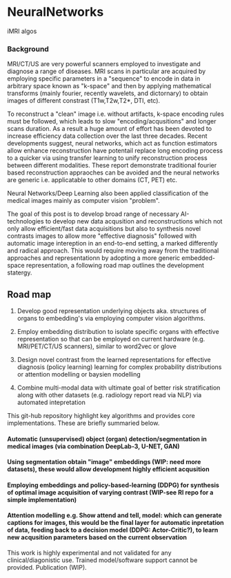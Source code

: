 # NeuralNetworks
iMRI algos

### Background

MRI/CT/US are very powerful scanners employed to investigate and diagnose a range of diseases. MRI scans in particular are acquired by employing specific parameters in a "sequence" to encode in data in arbitrary space known as "k-space" and then by applying mathematical transforms (mainly fourier, recently wavelets, and dictornary) to obtain images of different constrast (T1w,T2w,T2*, DTI, etc). 

To reconstruct a "clean" image i.e. without artifacts, k-space encoding rules must be followed, which leads to slow "encoding/acqusitions" and longer scans duration. As a result a huge amount of effort has been devoted to increase efficiency data collection over the last three decades. Recent developments suggest, neural networks, which act as function estimators allow enhance reconstruction have potentail replace  long encoding process to a quicker via using transfer learning to unify reconstruction process between different modalities. These report demonstrate traditional fourier based reconstruction appraoches can be avoided and the neural networks are generic i.e. applicatable to other domains (CT, PET) etc. 

Neural Networks/Deep Learning also been applied classification of the medical images mainly as computer vision "problem".   

The goal of this post is to develop broad range of necessary AI-technologies to develop new data acqusition and reconstructions which not only allow efficient/fast data acquisitions but also to synthesis novel contrasts images to allow more "effective diagnosis" followed with automatic image intereption in an end-to-end setting, a marked differently and radical approach.  This would require moving away from the traditional approaches and representationn by adopting a more generic embedded-space representation, a following road map outlines the development statergy. 

 ## Road map

1. Develop good representation underlying objects aka. structures of organs to embedding's via employing computer vision algorithms. 

2. Employ embedding distribution to isolate specific organs with effective representation so that can be employed on current hardware (e.g. MRI/PET/CT/US scanners), similar to word2vec or glove 

3. Design novel contrast from the learned representations for effective diagnosis (policy learning) learning for complex probability distributions or attention modelling or baysien modelling 

4. Combine multi-modal data with ultimate goal of better risk stratification along with other datasets (e.g. radiology report read via NLP) via automated intepretation   

This git-hub repository highlight key algorithms and provides core implementations. These are briefly summaried below. 

 #### Automatic (unsupervised) object (organ) detection/segmentation in medical images (via combination DeepLab-3, U-NET, GAN)
 #### Using segmentation obtain "image" embeddings (WIP: need more datasets), these would allow development highly efficient acqusition 
 #### Employing embeddings and policy-based-learning (DDPG) for synthesis of optimal image acquisition of varying contrast (WIP-see RI repo for a simple implementation)
 #### Attention modelling e.g. Show attend and tell, model: which can generate captions for images, this would be the final layer for automatic inpretation of data, feeding back to a decision model (DDPG: Actor-Critic?), to learn new acqusition parameters based on the current observation

This work is highly experimental and not validated for any clinical/diagonistic use. Trained model/software support cannot be provided.  Publication (WIP). 
